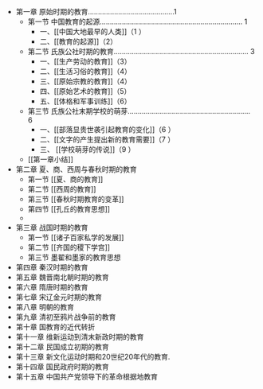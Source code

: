 - 第一章 原始时期的教育...........................................1
	- 第一节 中国教育的起源....................................................................... 1
		- 一、[[中国大地最早的人类]]（1 ）
		- 二、[[教育的起源]]（2）
	- 第二节 氏族公社时期的教育................................................................... 3
		- 一、[[生产劳动的教育]]（3）
		- 二、[[生活习俗的教育]]（4）
		- 三、[[原始宗教的教育]]（4）
		- 四、[[原始艺术的教育]]（5）
		- 五、[[体格和军事训练]]（6）
	- 第三节 氏族公社末期学校的萌芽............................................................. 6
		- 一、[[部落显贵世袭引起教育的变化]]（6 ）
		- 二、[[文字的产生提出新的教育需要]]（7 ）
		- 三、 [[学校萌芽的传说]]（9 ）
	- [[第一章小结]]
- 第二章 夏、商、西周与春秋时期的教育
	- 第一节 [[夏、商的教育]]
	- 第二节  [[西周的教育]]
	- 第三节 [[春秋时期教育的变革]]
	- 第四节 [[孔丘的教育思想]]
	-
- 第三章 战国时期的教育
	- 第一节 [[诸子百家私学的发展]]
	- 第二节 [[齐国的稷下学宫]]
	- 第三节 墨翟和墨家的教育思想
- 第四章 秦汉时期的教育
- 第五章 魏晋南北朝时期的教育
- 第六章 隋唐时期的教育
- 第七章 宋辽金元时期的教育
- 第八章 明朝的教育
- 第九章 清初至鸦片战争前的教育
- 第十章 国教育的近代转折
- 第十一章 维新运动到清末新政时期的教育
- 第十二章 民国成立初期的教育
- 第十三章 新文化运动时期和20世纪20年代的教育.
- 第十四章 国民政府时期的教育
- 第十五章 中国共产党领导下的革命根据地教育